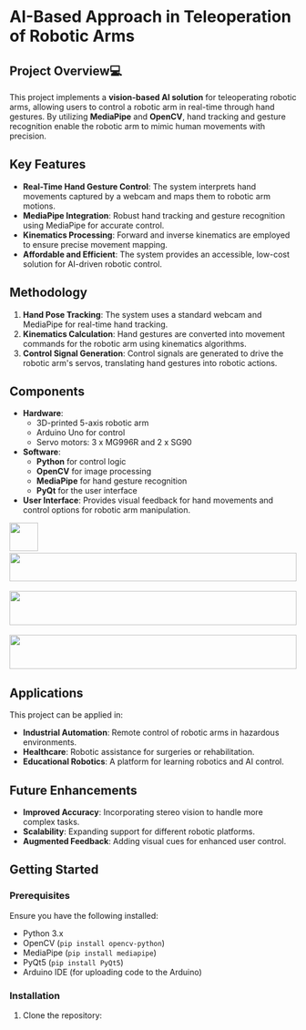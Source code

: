# AI-Based Approach in Teleoperation of Robotic Arms


 ## Project Overview💻
This project implements a **vision-based AI solution** for teleoperating robotic arms, allowing users to control a robotic arm in real-time through hand gestures. By utilizing **MediaPipe** and **OpenCV**, hand tracking and gesture recognition enable the robotic arm to mimic human movements with precision.

## Key Features
- **Real-Time Hand Gesture Control**: The system interprets hand movements captured by a webcam and maps them to robotic arm motions.
- **MediaPipe Integration**: Robust hand tracking and gesture recognition using MediaPipe for accurate control.
- **Kinematics Processing**: Forward and inverse kinematics are employed to ensure precise movement mapping.
- **Affordable and Efficient**: The system provides an accessible, low-cost solution for AI-driven robotic control.

## Methodology
1. **Hand Pose Tracking**: The system uses a standard webcam and MediaPipe for real-time hand tracking.
2. **Kinematics Calculation**: Hand gestures are converted into movement commands for the robotic arm using kinematics algorithms.
3. **Control Signal Generation**: Control signals are generated to drive the robotic arm's servos, translating hand gestures into robotic actions.

## Components
- **Hardware**: 
  - 3D-printed 5-axis robotic arm
  - Arduino Uno for control
  - Servo motors: 3 x MG996R and 2 x SG90
- **Software**:
  - **Python** for control logic
  - **OpenCV** for image processing
  - **MediaPipe** for hand gesture recognition
  - **PyQt** for the user interface
- **User Interface**: Provides visual feedback for hand movements and control options for robotic arm manipulation.
 <p> <img width = "50px" height = "50px" src="https://cdn.svgporn.com/logos/python.svg"/>&ensp;<img width = "100%" height = "50px" src="https://chuoling.github.io/mediapipe/images/mediapipe_small.png"/>&ensp;<img width = "100%" height = "60px" src="https://upload.wikimedia.org/wikipedia/commons/5/53/OpenCV_Logo_with_text.png"/>&ensp;<img width = "100%" height = "60px" src="https://upload.wikimedia.org/wikipedia/commons/5/53/OpenCV_Logo_with_text.png"/>  </p>

## Applications
This project can be applied in:
- **Industrial Automation**: Remote control of robotic arms in hazardous environments.
- **Healthcare**: Robotic assistance for surgeries or rehabilitation.
- **Educational Robotics**: A platform for learning robotics and AI control.

## Future Enhancements
- **Improved Accuracy**: Incorporating stereo vision to handle more complex tasks.
- **Scalability**: Expanding support for different robotic platforms.
- **Augmented Feedback**: Adding visual cues for enhanced user control.

## Getting Started

### Prerequisites
Ensure you have the following installed:
- Python 3.x
- OpenCV (`pip install opencv-python`)
- MediaPipe (`pip install mediapipe`)
- PyQt5 (`pip install PyQt5`)
- Arduino IDE (for uploading code to the Arduino)

### Installation
1. Clone the repository:
   ```bash
   
